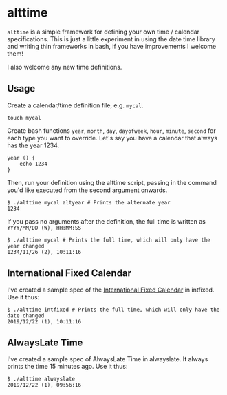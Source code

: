 # alttime

`alttime` is a simple framework for defining your own time / calendar
specifications. This is just a little experiment in using the date time library
and writing thin frameworks in bash, if you have improvements I welcome them!

I also welcome any new time definitions.

## Usage

Create a calendar/time definition file, e.g. `mycal`.

```
touch mycal
```

Create bash functions `year`, `month`, `day`, `dayofweek`, `hour`, `minute`,
`second` for each type you want to override. Let's say you have a calendar that
always has the year 1234.

```
year () {
    echo 1234
}
```

Then, run your definition using the alttime script, passing in the command
you'd like executed from the second argument onwards.

```
$ ./alttime mycal altyear # Prints the alternate year
1234
```

If you pass no arguments after the definition, the full time is written as
`YYYY/MM/DD (W), HH:MM:SS`

```
$ ./alttime mycal # Prints the full time, which will only have the year changed
1234/11/26 (2), 10:11:16
```

## International Fixed Calendar

I've created a sample spec of the [International Fixed
Calendar](https://en.wikipedia.org/wiki/International_Fixed_Calendar) in
intfixed. Use it thus:

```
$ ./alttime intfixed # Prints the full time, which will only have the date changed
2019/12/22 (1), 10:11:16
```

## AlwaysLate Time

I've created a sample spec of AlwaysLate Time in alwayslate. It always prints
the time 15 minutes ago. Use it thus:

```
$ ./alttime alwayslate
2019/12/22 (1), 09:56:16
```
